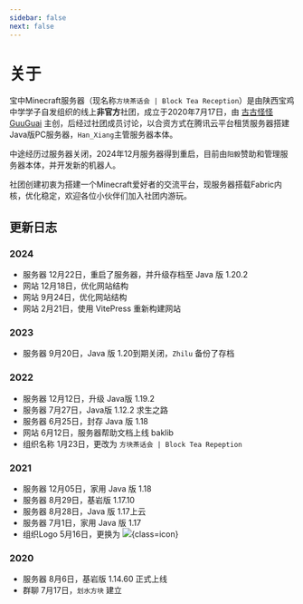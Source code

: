 ```yaml
---
sidebar: false
next: false
---
```


# 关于

宝中Minecraft服务器（现名称`方块茶话会 | Block Tea Reception`）是由陕西宝鸡中学学子自发组织的线上**非官方**社团，成立于2020年7月17日，由 [古古怪怪GuuGuai](https://github.com/GuuGuai) 主创，后经过社团成员讨论，以合资方式在腾讯云平台租赁服务器搭建Java版PC服务器，`Han_Xiang`主管服务器本体。

中途经历过服务器关闭，2024年12月服务器得到重启，目前由`阳毅`赞助和管理服务器本体，并开发新的机器人。

社团创建初衷为搭建一个Minecraft爱好者的交流平台，现服务器搭载Fabric内核，优化稳定，欢迎各位小伙伴们加入社团内游玩。

## 更新日志

### 2024

- <Badge>服务器</Badge> 12月22日，重启了服务器，并升级存档至 Java 版 1.20.2
- <Badge>网站</Badge> 12月18日，优化网站结构
- <Badge>网站</Badge> 9月24日，优化网站结构
- <Badge>网站</Badge> 2月21日，使用 VitePress 重新构建网站

### 2023

- <Badge>服务器</Badge> 9月20日，Java 版 1.20到期关闭，`Zhilu` 备份了存档

### 2022

- <Badge>服务器</Badge> 12月12日，升级 Java版 1.19.2
- <Badge>服务器</Badge> 7月27日，Java版 1.12.2 求生之路
- <Badge>服务器</Badge> 6月25日，封存 Java 版 1.18
- <Badge>网站</Badge> 6月12日，服务器帮助文档上线 baklib
- <Badge>组织名称</Badge> 1月23日，更改为 `方块茶话会 | Block Tea Repeption`

### 2021

- <Badge>服务器</Badge> 12月05日，家用 Java 版 1.18
- <Badge>服务器</Badge> 8月29日，基岩版 1.17.10
- <Badge>服务器</Badge> 8月28日，Java 版 1.17上云
- <Badge>服务器</Badge> 7月1日，家用 Java 版 1.17
- <Badge>组织Logo</Badge> 5月16日，更换为 ![](https://p.qlogo.cn/gh/1142349003/1142349003/0/){class=icon}

### 2020

- <Badge>服务器</Badge> 8月6日，基岩版 1.14.60 正式上线
- <Badge>群聊</Badge> 7月17日，`划水方块` 建立
